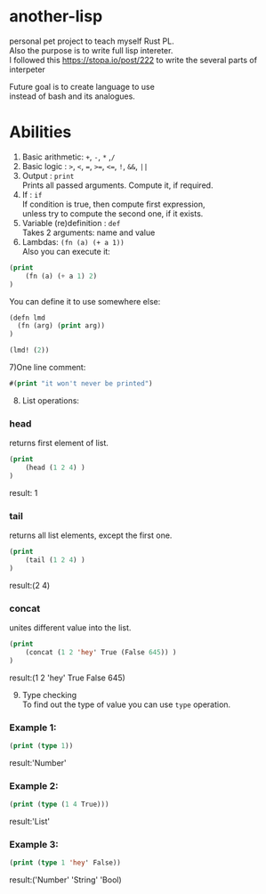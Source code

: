 # another-lisp
personal pet project to teach myself Rust PL.<br/>
Also the purpose is to write full lisp intereter.<br/>
I followed this https://stopa.io/post/222 to write the several parts of interpeter<br/>

Future goal is to create language to use<br/>
instead of bash and its analogues.<br/>

# Abilities
1) Basic arithmetic: ```+```, ```-```, ```*``` ,```/``` <br/>
2) Basic logic     : ```>```, ```<```, ```=```, ```>=```, ```<=```, ```!```, ```&&```, ```||``` <br/>
3) Output          : ```print```<br/>
Prints all passed arguments. Compute it, if required.<br/>
4) If              : ```if```<br/>
If condition is true, then compute first expression,<br/> 
unless try to compute the second one, if it exists.<br/>
5) Variable (re)definition : ```def```<br/>
Takes 2 arguments: name and value<br/>
6) Lambdas: ```(fn (a) (+ a 1))```<br/>
Also you can execute it:<br/>

```lisp
(print
    (fn (a) (+ a 1) 2)
)
```
You can define it to use somewhere else:<br/>
```lisp
(defn lmd
  (fn (arg) (print arg))
)

(lmd! (2))
```

7)One line comment:<br>
```lisp 
#(print "it won't never be printed")
```
8) List operations:<br/>
### head
returns first element of list.<br>
```lisp
(print
    (head (1 2 4) )
)
```
result: 1<br>

### tail
returns all list elements, except the first one.<br/>
```lisp
(print
    (tail (1 2 4) )
)
```
result:(2 4)

### concat
unites different value into the list.
```lisp
(print
    (concat (1 2 'hey' True (False 645)) )
)
```
result:(1 2 'hey' True False 645)<br/>

9) Type checking<br/>
To find out the type of value you can use ```type``` operation.<br/>
### Example 1:
```lisp
(print (type 1))
```
result:'Number'

### Example 2:
```lisp
(print (type (1 4 True)))
```
result:'List'

### Example 3:
```lisp
(print (type 1 'hey' False))
```
result:('Number'  'String' 'Bool)
